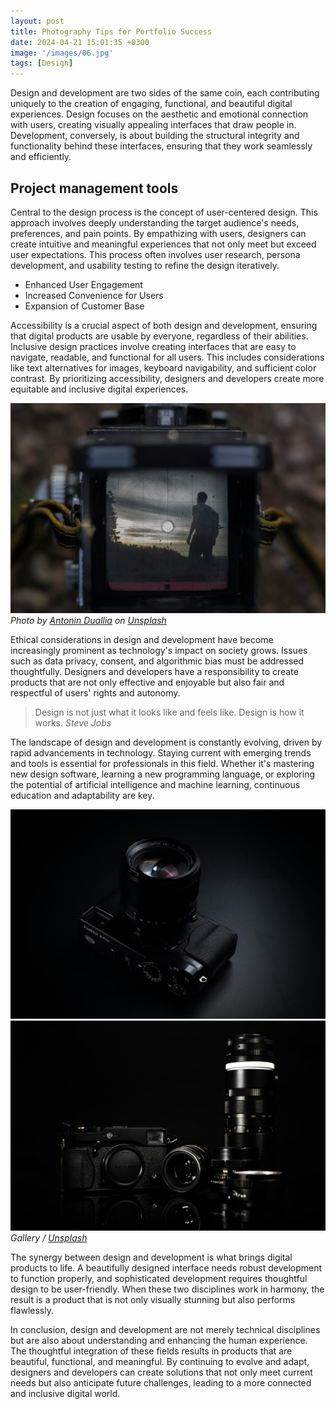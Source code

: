 ```yaml
---
layout: post
title: Photography Tips for Portfolio Success
date: 2024-04-21 15:01:35 +0300
image: '/images/06.jpg'
tags: [Design]
---
```

Design and development are two sides of the same coin, each contributing uniquely to the creation of engaging, functional, and beautiful digital experiences. Design focuses on the aesthetic and emotional connection with users, creating visually appealing interfaces that draw people in. Development, conversely, is about building the structural integrity and functionality behind these interfaces, ensuring that they work seamlessly and efficiently.

## Project management tools

Central to the design process is the concept of user-centered design. This approach involves deeply understanding the target audience's needs, preferences, and pain points. By empathizing with users, designers can create intuitive and meaningful experiences that not only meet but exceed user expectations. This process often involves user research, persona development, and usability testing to refine the design iteratively.

* Enhanced User Engagement
* Increased Convenience for Users
* Expansion of Customer Base

Accessibility is a crucial aspect of both design and development, ensuring that digital products are usable by everyone, regardless of their abilities. Inclusive design practices involve creating interfaces that are easy to navigate, readable, and functional for all users. This includes considerations like text alternatives for images, keyboard navigability, and sufficient color contrast. By prioritizing accessibility, designers and developers create more equitable and inclusive digital experiences.

<div class="gallery-box">
  <div class="gallery">
    <img src="/images/06-1.jpg" loading="lazy" alt="Camera">
  </div>
  <em>Photo by <a href="https://unsplash.com/@fr0k3">Antonin Duallia</a> on <a href="https://unsplash.com/photos/selective-focus-photography-of-black-camera-qD5a5ex1kIs">Unsplash</a></em>
</div>

Ethical considerations in design and development have become increasingly prominent as technology's impact on society grows. Issues such as data privacy, consent, and algorithmic bias must be addressed thoughtfully. Designers and developers have a responsibility to create products that are not only effective and enjoyable but also fair and respectful of users' rights and autonomy.

> Design is not just what it looks like and feels like. Design is how it works.
> <cite>Steve Jobs</cite>

The landscape of design and development is constantly evolving, driven by rapid advancements in technology. Staying current with emerging trends and tools is essential for professionals in this field. Whether it's mastering new design software, learning a new programming language, or exploring the potential of artificial intelligence and machine learning, continuous education and adaptability are key.

<div class="gallery-box">
  <div class="gallery gallery-columns-2">
    <img src="/images/06-2.jpg" loading="lazy" alt="Camera">
    <img src="/images/06-3.jpg" loading="lazy" alt="Camera">
  </div>
  <em>Gallery / <a href="https://unsplash.com/">Unsplash</a></em>
</div>

The synergy between design and development is what brings digital products to life. A beautifully designed interface needs robust development to function properly, and sophisticated development requires thoughtful design to be user-friendly. When these two disciplines work in harmony, the result is a product that is not only visually stunning but also performs flawlessly.

In conclusion, design and development are not merely technical disciplines but are also about understanding and enhancing the human experience. The thoughtful integration of these fields results in products that are beautiful, functional, and meaningful. By continuing to evolve and adapt, designers and developers can create solutions that not only meet current needs but also anticipate future challenges, leading to a more connected and inclusive digital world.